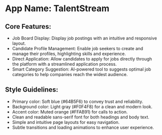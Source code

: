 # **App Name**: TalentStream

## Core Features:

- Job Board Display: Display job postings with an intuitive and responsive layout.
- Candidate Profile Management: Enable job seekers to create and manage their profiles, highlighting skills and experience.
- Direct Application: Allow candidates to apply for jobs directly through the platform with a streamlined application process.
- Smart Category Suggestion: AI-powered tool to suggests optimal job categories to help companies reach the widest audience.

## Style Guidelines:

- Primary color: Soft blue (#64B5F6) to convey trust and reliability.
- Background color: Light gray (#F0F4F8) for a clean and modern look.
- Accent color: Muted orange (#FFAB91) for calls to action.
- Clean and readable sans-serif font for both headings and body text.
- Simple and intuitive page layouts for easy navigation.
- Subtle transitions and loading animations to enhance user experience.